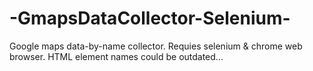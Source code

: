 # -GmapsDataCollector-Selenium-
Google maps data-by-name collector. Requies selenium &amp; chrome web browser. HTML element names could be outdated...
